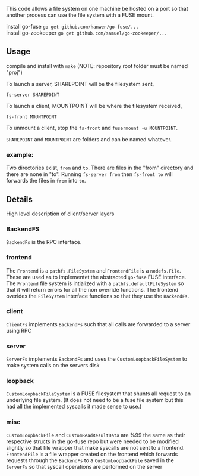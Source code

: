 This code allows a file system on one machine be hosted on a port so that another process can use the file system with a FUSE mount. 

install go-fuse `go get github.com/hanwen/go-fuse/...`  
install go-zookeeper `go get github.com/samuel/go-zookeeper/...`

## Usage
compile and install with `make` (NOTE: repository root folder must be named "proj")

To launch a server, SHAREPOINT will be the filesystem sent,
```
fs-server SHAREPOINT
```

To launch a client, MOUNTPOINT will be where the filesystem received,
```
fs-front MOUNTPOINT
```
To unmount a client, stop the `fs-front` and `fusermount -u MOUNTPOINT`.

`SHAREPOINT` and `MOUNTPOINT` are folders and can be named whatever.

### example:
Two directories exist, `from` and `to`. There are files in the "from" directory and there are none in "to". Running `fs-server from` then `fs-front to` will forwards the files in `from` into `to`. 

## Details 
High level description of client/server layers

### BackendFS
`BackendFs` is the RPC interface.

### frontend
The `Frontend` is a `pathfs.FileSystem` and `FrontendFile` is a `nodefs.File`. These are used as to implementet the abstracted `go-fuse` FUSE interface. The `Frontend` file system is intialized with a `pathfs.defaultFileSystem` so that it will return errors for all the non override functions. The frontend overides the `FileSystem` interface functions so that they use the `BackendFs`. 

### client
`ClientFs` implements `BackendFs` such that all calls are forwarded to a server using RPC

### server
`ServerFs` implements `BackendFs` and uses the `CustomLoopbackFileSystem` to make system calls on the servers disk

### loopback
`CustomLoopbackFileSystem` is a FUSE filesystem that shunts all request to an underlying file system. (It does not need to be a fuse file system but this had all the implemented syscalls it made sense to use.)

### misc
`CustomLoopbackFile` and `CustomReadResultData` are %99 the same as their respective structs in the go-fuse repo but were needed to be modified slightly so that file wrapper that make syscalls are not sent to a frontend. `FrontendFile` is a file wrapper created on the frontend which forwards requests through the `BackendFs` to a `CustomLoopbackFile` saved in the `ServerFs` so that syscall operations are performed on the server 
